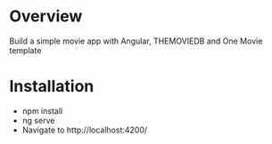 # Overview
Build a simple movie app with Angular, THEMOVIEDB and One Movie template

# Installation

* npm install
* ng serve
* Navigate to http://localhost:4200/
